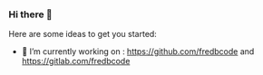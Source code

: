 ### Hi there 👋

Here are some ideas to get you started:

- 🔭 I’m currently working on : https://github.com/fredbcode and https://gitlab.com/fredbcode


